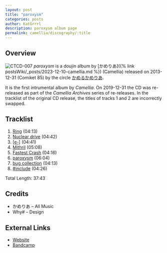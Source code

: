 ```yaml
---
layout: post
title: "paroxysm"
categories: posts
author: KatGrrrl
description: paroxysm album page
permalink: camellia/discography/:title
---
```


## Overview

![CTCD-007](/assets/images/camellia/albums/CTCD-007.jpg)
*paroxysm* is a doujin album by [かめりあ]({% link postsWiki/_posts/2023-12-10-camellia.md %}) (Camellia) released on 2013-12-31 (Comiket 85) by the circle [かめるかめりあ](#).

It is the first intrumental album by *Camellia*. On 2019-12-31 the CD was re-released as part of the *Camellia Archives* series of re-releases. In the tracklist of the original CD release, the titles of tracks 1 and 2 are incorrectly swapped.

## Tracklist

1. [Ring](#) (04:13)
2. [Nuclear drive](#) (04:42)
3. [[e-]](#) (04:41)
4. [Mithril](#) (05:08)
5. [Fastest Crash](#) (04:16)
6. [paroxysm](#) (06:04)
7. [bug collection](#) (04:13)
8. [#include](#) (04:26)

Total Length: 37:43

## Credits

* かめりあ – All Music
* Why# – Design

## External Links

* [Website](http://cametek.jp/paroxysm/)
* [Bandcamp](https://cametek.bandcamp.com/album/paroxysm)
